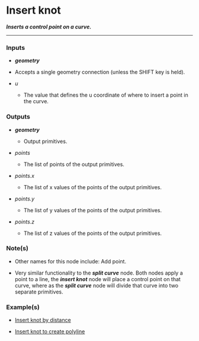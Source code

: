 # Insert knot

**_Inserts a control point on a curve._**

---


### Inputs

* **_geometry_**

 * Accepts a single geometry connection (unless the SHIFT key is held).

* _u_

  * The value that defines the u coordinate of where to insert a point in the curve.


### Outputs

* **_geometry_**

  * Output primitives.

* _points_

  * The list of points of the output primitives.

* _points.x_

  * The list of x values of the points of the output primitives.

* _points.y_

  * The list of y values of the points of the output primitives.

* _points.z_

  * The list of z values of the points of the output primitives.


### Note(s)

* Other names for this node include: Add point.

* Very similar functionality to the ***split curve*** node. Both nodes apply a point to a line, the ***insert knot*** node will place a control point on that curve, where as the ***split curve*** node will divide that curve into two separate primitives.


### Example(s)

* <a href="https://creator.trimble.com/graph?assetURI=whp:4d0ee07f-1d23-41a2-bd20-4e7a85b9652d&version=latest" target="_blank">Insert knot by distance</a>

* <a href="https://creator.trimble.com/graph?assetURI=whp:0d867031-2f75-45ce-b9b7-53152d8f29d4&version=latest" target="_blank">Insert knot to create polyline</a>
